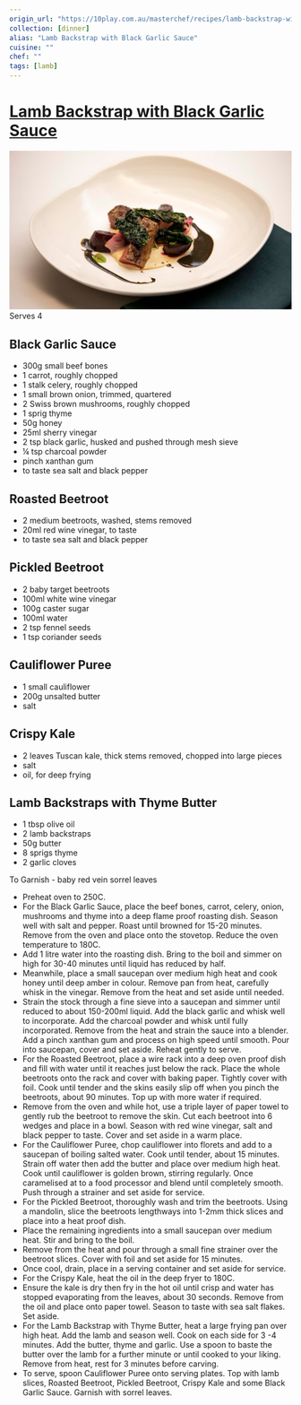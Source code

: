 ```yaml
---
origin_url: "https://10play.com.au/masterchef/recipes/lamb-backstrap-with-black-garlic-sauce/r200326emdcj"
collection: [dinner]
alias: "Lamb Backstrap with Black Garlic Sauce"
cuisine: ""
chef: ""
tags: [lamb]
---
```

# [Lamb Backstrap with Black Garlic Sauce](https://10play.com.au/masterchef/recipes/lamb-backstrap-with-black-garlic-sauce/r200326emdcj)

![](../assets/d58132308cc3f1a07271591e57ae66c1.png)
Serves 4

## Black Garlic Sauce

- 300g small beef bones
- 1 carrot, roughly chopped
- 1 stalk celery, roughly chopped
- 1 small brown onion, trimmed, quartered
- 2 Swiss brown mushrooms, roughly chopped
- 1 sprig thyme
- 50g honey
- 25ml sherry vinegar
- 2 tsp black garlic, husked and pushed through mesh sieve
- ¼ tsp charcoal powder
- pinch xanthan gum
- to taste sea salt and black pepper

## Roasted Beetroot

- 2 medium beetroots, washed, stems removed
- 20ml red wine vinegar, to taste
- to taste sea salt and black pepper

## Pickled Beetroot

- 2 baby target beetroots
- 100ml white wine vinegar
- 100g caster sugar
- 100ml water
- 2 tsp fennel seeds
- 1 tsp coriander seeds

## Cauliflower Puree

- 1 small cauliflower
- 200g unsalted butter
- salt

## Crispy Kale

- 2 leaves Tuscan kale, thick stems removed, chopped into large pieces
- salt
- oil, for deep frying

## Lamb Backstraps with Thyme Butter

- 1 tbsp olive oil
- 2 lamb backstraps
- 50g butter
- 8 sprigs thyme
- 2 garlic cloves

To Garnish - baby red vein sorrel leaves

- Preheat oven to 250C.
- For the Black Garlic Sauce, place the beef bones, carrot, celery, onion, mushrooms and thyme into a deep flame proof roasting dish. Season well with salt and pepper. Roast until browned for 15-20 minutes. Remove from the oven and place onto the stovetop. Reduce the oven temperature to 180C.
- Add 1 litre water into the roasting dish. Bring to the boil and simmer on high for 30-40 minutes until liquid has reduced by half.
- Meanwhile, place a small saucepan over medium high heat and cook honey until deep amber in colour. Remove pan from heat, carefully whisk in the vinegar. Remove from the heat and set aside until needed.
- Strain the stock through a fine sieve into a saucepan and simmer until reduced to about 150-200ml liquid. Add the black garlic and whisk well to incorporate. Add the charcoal powder and whisk until fully incorporated. Remove from the heat and strain the sauce into a blender. Add a pinch xanthan gum and process on high speed until smooth. Pour into saucepan, cover and set aside. Reheat gently to serve.
- For the Roasted Beetroot, place a wire rack into a deep oven proof dish and fill with water until it reaches just below the rack. Place the whole beetroots onto the rack and cover with baking paper. Tightly cover with foil. Cook until tender and the skins easily slip off when you pinch the beetroots, about 90 minutes. Top up with more water if required.
- Remove from the oven and while hot, use a triple layer of paper towel to gently rub the beetroot to remove the skin. Cut each beetroot into 6 wedges and place in a bowl. Season with red wine vinegar, salt and black pepper to taste. Cover and set aside in a warm place.
- For the Cauliflower Puree, chop cauliflower into florets and add to a saucepan of boiling salted water. Cook until tender, about 15 minutes. Strain off water then add the butter and place over medium high heat. Cook until cauliflower is golden brown, stirring regularly. Once caramelised at to a food processor and blend until completely smooth. Push through a strainer and set aside for service.
- For the Pickled Beetroot, thoroughly wash and trim the beetroots. Using a mandolin, slice the beetroots lengthways into 1-2mm thick slices and place into a heat proof dish.
- Place the remaining ingredients into a small saucepan over medium heat. Stir and bring to the boil.
- Remove from the heat and pour through a small fine strainer over the beetroot slices. Cover with foil and set aside for 15 minutes.
- Once cool, drain, place in a serving container and set aside for service.
- For the Crispy Kale, heat the oil in the deep fryer to 180C.
- Ensure the kale is dry then fry in the hot oil until crisp and water has stopped evaporating from the leaves, about 30 seconds. Remove from the oil and place onto paper towel. Season to taste with sea salt flakes. Set aside.
- For the Lamb Backstrap with Thyme Butter, heat a large frying pan over high heat. Add the lamb and season well. Cook on each side for 3 -4 minutes. Add the butter, thyme and garlic. Use a spoon to baste the butter over the lamb for a further minute or until cooked to your liking. Remove from heat, rest for 3 minutes before carving.
- To serve, spoon Cauliflower Puree onto serving plates. Top with lamb slices, Roasted Beetroot, Pickled Beetroot, Crispy Kale and some Black Garlic Sauce. Garnish with sorrel leaves.
